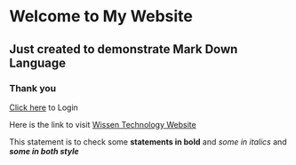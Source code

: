 # Welcome to My Website
## Just created to demonstrate Mark Down Language
### Thank you
[Click here](login.html) to Login

Here is the link to visit [Wissen Technology Website](https://wissen.com) 

This statement is to check some __statements in bold__ and *some in italics* and ***some in both style***
